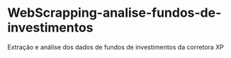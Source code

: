 # WebScrapping-analise-fundos-de-investimentos
Extração e análise dos dados de fundos de investimentos da corretora XP
